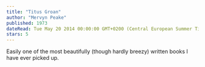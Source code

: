```yaml
---
title: "Titus Groan"
author: "Mervyn Peake"
published: 1973
dateRead: Tue May 20 2014 00:00:00 GMT+0200 (Central European Summer Time)
stars: 5
---
```

Easily one of the most beautifully (though hardly breezy) written books I have ever picked up.

